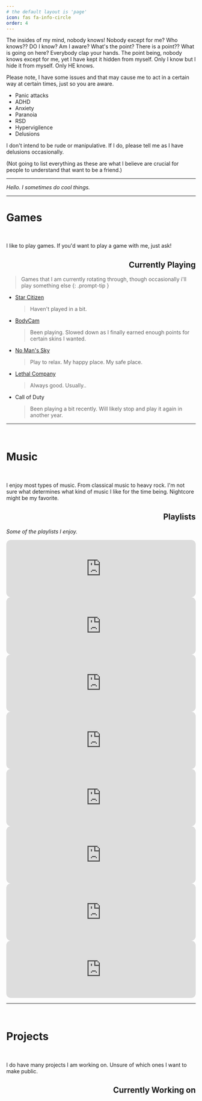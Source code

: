 ```yaml
---
# the default layout is 'page'
icon: fas fa-info-circle
order: 4
---
```


The insides of my mind, nobody knows! Nobody except for me? Who knows?? DO I know? Am I aware? What's the point? There is a point?? What is going on here? Everybody clap your hands.
The point being, nobody knows except for me, yet I have kept it hidden from myself. Only I know but I hide it from myself.
Only HE knows.


Please note, I have some issues and that may cause me to act in a certain way at certain times, just so you are aware.

- Panic attacks
- ADHD
- Anxiety
- Paranoia
- RSD
- Hypervigilence
- Delusions

I don't intend to be rude or manipulative. If I do, please tell me as I have delusions occasionally.

(Not going to list everything as these are what I believe are crucial for people to understand that want to be a friend.)

---

*Hello. I sometimes do cool things.*

---

# Games

<br>

I like to play games. If you'd want to play a game with me, just ask!

<div style='text-align: right;'>
    <h2>Currently Playing</h2>
</div>

> Games that I am currently rotating through, though occasionally i'll play something else
{: .prompt-tip }

- [Star Citizen](https://robertsspaceindustries.com/star-citizen)
    > Haven't played in a bit.

- [BodyCam](https://reissad.com/)
    > Been playing. Slowed down as I finally earned enough points for certain skins I wanted.

- [No Man's Sky](https://www.nomanssky.com/)
    > Play to relax. My happy place. My safe place.

- [Lethal Company](https://store.steampowered.com/app/1966720/Lethal_Company/)
    > Always good. Usually..

- Call of Duty
    > Been playing a bit recently. Will likely stop and play it again in another year.
---

<br>

# Music

<br>

I enjoy most types of music. From classical music to heavy rock. I'm not sure what determines what kind of music I like for the time being. Nightcore might be my favorite.

<div style='text-align: right;'>
    <h2>Playlists</h2>
</div>

*Some of the playlists I enjoy.*

<iframe style="border-radius:12px" src="https://open.spotify.com/embed/playlist/7lrT31rMqo8xNSjDzuvLt5?utm_source=generator" width="100%" height="152" frameBorder="0" allowfullscreen="" allow="autoplay; clipboard-write; encrypted-media; fullscreen; picture-in-picture" loading="lazy"></iframe>

<iframe style="border-radius:12px" src="https://open.spotify.com/embed/playlist/3Ldz06NyizCPlrVYka6001?utm_source=generator" width="100%" height="152" frameBorder="0" allowfullscreen="" allow="autoplay; clipboard-write; encrypted-media; fullscreen; picture-in-picture" loading="lazy"></iframe>

<iframe style="border-radius:12px" src="https://open.spotify.com/embed/playlist/7AzXMpx3p4eI9djFD0Yn6G?utm_source=generator" width="100%" height="152" frameBorder="0" allowfullscreen="" allow="autoplay; clipboard-write; encrypted-media; fullscreen; picture-in-picture" loading="lazy"></iframe>

<iframe style="border-radius:12px" src="https://open.spotify.com/embed/playlist/7GzLdhXbq2YUgKGyZGPOLa?utm_source=generator" width="100%" height="152" frameBorder="0" allowfullscreen="" allow="autoplay; clipboard-write; encrypted-media; fullscreen; picture-in-picture" loading="lazy"></iframe>

<iframe style="border-radius:12px" src="https://open.spotify.com/embed/playlist/0vlzEPhuZsiodjBejzsbw6?utm_source=generator" width="100%" height="152" frameBorder="0" allowfullscreen="" allow="autoplay; clipboard-write; encrypted-media; fullscreen; picture-in-picture" loading="lazy"></iframe>

<iframe style="border-radius:12px" src="https://open.spotify.com/embed/playlist/4SSOJSVgHZDJSqfvs9kCo3?utm_source=generator" width="100%" height="152" frameBorder="0" allowfullscreen="" allow="autoplay; clipboard-write; encrypted-media; fullscreen; picture-in-picture" loading="lazy"></iframe>

<iframe style="border-radius:12px" src="https://open.spotify.com/embed/playlist/2hSSQ0KXTvAse72NFpoa5g?utm_source=generator" width="100%" height="152" frameBorder="0" allowfullscreen="" allow="autoplay; clipboard-write; encrypted-media; fullscreen; picture-in-picture" loading="lazy"></iframe>

<iframe style="border-radius:12px" src="https://open.spotify.com/embed/playlist/5axWmTgtAOqliSEbWPwxYC?utm_source=generator" width="100%" height="152" frameBorder="0" allowfullscreen="" allow="autoplay; clipboard-write; encrypted-media; fullscreen; picture-in-picture" loading="lazy"></iframe>

---

<br>

# Projects

<br>

I do have many projects I am working on. Unsure of which ones I want to make public.

<div style='text-align: right;'>
    <h2>Currently Working on</h2>
</div>